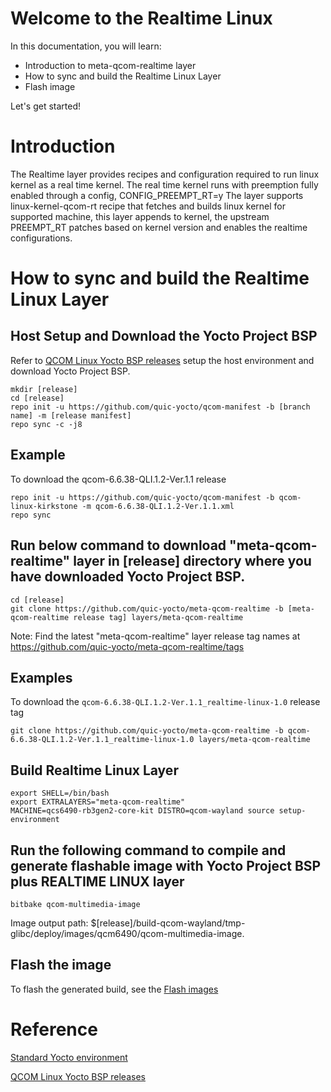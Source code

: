# Welcome to the Realtime Linux

In this documentation, you will learn:
- Introduction to meta-qcom-realtime layer
- How to sync and build the Realtime Linux Layer
- Flash image

Let's get started!

# Introduction
The Realtime layer provides recipes and configuration required to run linux kernel as a real time kernel.
The real time kernel runs with preemption fully enabled through a config, CONFIG_PREEMPT_RT=y
The layer supports linux-kernel-qcom-rt recipe that fetches and builds linux kernel for supported machine,
this layer appends to kernel, the upstream PREEMPT_RT patches based on kernel version and enables the realtime
configurations.

# How to sync and build the Realtime Linux Layer

## Host Setup and Download the Yocto Project BSP

Refer to [QCOM Linux Yocto BSP releases](https://github.com/quic-yocto/qcom-manifest/blob/qcom-linux-kirkstone/README.md) setup the host environment and download Yocto Project BSP.

```shell
mkdir [release]
cd [release]
repo init -u https://github.com/quic-yocto/qcom-manifest -b [branch name] -m [release manifest]
repo sync -c -j8
```
## Example
To download the qcom-6.6.38-QLI.1.2-Ver.1.1 release

```shell
repo init -u https://github.com/quic-yocto/qcom-manifest -b qcom-linux-kirkstone -m qcom-6.6.38-QLI.1.2-Ver.1.1.xml 
repo sync
```

## Run below command to download "meta-qcom-realtime" layer in [release] directory where you have downloaded Yocto Project BSP.

```shell
cd [release]
git clone https://github.com/quic-yocto/meta-qcom-realtime -b [meta-qcom-realtime release tag] layers/meta-qcom-realtime
```
Note: Find the latest "meta-qcom-realtime" layer release tag names at https://github.com/quic-yocto/meta-qcom-realtime/tags

## Examples

To download the `qcom-6.6.38-QLI.1.2-Ver.1.1_realtime-linux-1.0` release tag
```shell
git clone https://github.com/quic-yocto/meta-qcom-realtime -b qcom-6.6.38-QLI.1.2-Ver.1.1_realtime-linux-1.0 layers/meta-qcom-realtime
```

## Build Realtime Linux Layer

```shell
export SHELL=/bin/bash
export EXTRALAYERS="meta-qcom-realtime"
MACHINE=qcs6490-rb3gen2-core-kit DISTRO=qcom-wayland source setup-environment
```

## Run the following command to compile and generate flashable image with Yocto Project BSP plus REALTIME LINUX layer
```shell
bitbake qcom-multimedia-image
```
Image output path: $[release]/build-qcom-wayland/tmp-glibc/deploy/images/qcm6490/qcom-multimedia-image.

## Flash the image

To flash the generated build, see the [Flash images](https://docs.qualcomm.com/bundle/publicresource/topics/80-70015-254/flash_images.html?vproduct=1601111740013072&versionId=35c3bc73-6ae0-4179-b66b-a01844b5a87f)

# Reference

[Standard Yocto environment](https://docs.yoctoproject.org/4.0.20/brief-yoctoprojectqs/index.html)

[QCOM Linux Yocto BSP releases](https://github.com/quic-yocto/qcom-manifest/blob/qcom-linux-kirkstone/README.md)

